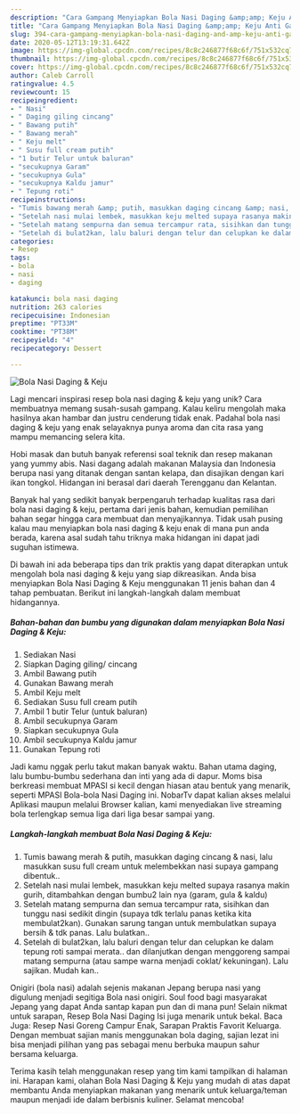 ```yaml
---
description: "Cara Gampang Menyiapkan Bola Nasi Daging &amp;amp; Keju Anti Gagal"
title: "Cara Gampang Menyiapkan Bola Nasi Daging &amp;amp; Keju Anti Gagal"
slug: 394-cara-gampang-menyiapkan-bola-nasi-daging-and-amp-keju-anti-gagal
date: 2020-05-12T13:19:31.642Z
image: https://img-global.cpcdn.com/recipes/8c8c246877f68c6f/751x532cq70/bola-nasi-daging-keju-foto-resep-utama.jpg
thumbnail: https://img-global.cpcdn.com/recipes/8c8c246877f68c6f/751x532cq70/bola-nasi-daging-keju-foto-resep-utama.jpg
cover: https://img-global.cpcdn.com/recipes/8c8c246877f68c6f/751x532cq70/bola-nasi-daging-keju-foto-resep-utama.jpg
author: Caleb Carroll
ratingvalue: 4.5
reviewcount: 15
recipeingredient:
- " Nasi"
- " Daging giling cincang"
- " Bawang putih"
- " Bawang merah"
- " Keju melt"
- " Susu full cream putih"
- "1 butir Telur untuk baluran"
- "secukupnya Garam"
- "secukupnya Gula"
- "secukupnya Kaldu jamur"
- " Tepung roti"
recipeinstructions:
- "Tumis bawang merah &amp; putih, masukkan daging cincang &amp; nasi, lalu masukkan susu full cream untuk melembekkan nasi supaya gampang dibentuk.."
- "Setelah nasi mulai lembek, masukkan keju melted supaya rasanya makin gurih, ditambahkan dengan bumbu2 lain nya (garam, gula &amp; kaldu)"
- "Setelah matang sempurna dan semua tercampur rata, sisihkan dan tunggu nasi sedikit dingin (supaya tdk terlalu panas ketika kita membulat2kan). Gunakan sarung tangan untuk membulatkan supaya bersih &amp; tdk panas. Lalu bulatkan.."
- "Setelah di bulat2kan, lalu baluri dengan telur dan celupkan ke dalam tepung roti sampai merata.. dan dilanjutkan dengan menggoreng sampai matang sempurna (atau sampe warna menjadi coklat/ kekuningan). Lalu sajikan. Mudah kan.."
categories:
- Resep
tags:
- bola
- nasi
- daging

katakunci: bola nasi daging 
nutrition: 263 calories
recipecuisine: Indonesian
preptime: "PT33M"
cooktime: "PT38M"
recipeyield: "4"
recipecategory: Dessert

---
```



![Bola Nasi Daging &amp; Keju](https://img-global.cpcdn.com/recipes/8c8c246877f68c6f/751x532cq70/bola-nasi-daging-keju-foto-resep-utama.jpg)

Lagi mencari inspirasi resep bola nasi daging &amp; keju yang unik? Cara membuatnya memang susah-susah gampang. Kalau keliru mengolah maka hasilnya akan hambar dan justru cenderung tidak enak. Padahal bola nasi daging &amp; keju yang enak selayaknya punya aroma dan cita rasa yang mampu memancing selera kita.

Hobi masak dan butuh banyak referensi soal teknik dan resep makanan yang yummy abis. Nasi dagang adalah makanan Malaysia dan Indonesia berupa nasi yang ditanak dengan santan kelapa, dan disajikan dengan kari ikan tongkol. Hidangan ini berasal dari daerah Terengganu dan Kelantan.

Banyak hal yang sedikit banyak berpengaruh terhadap kualitas rasa dari bola nasi daging &amp; keju, pertama dari jenis bahan, kemudian pemilihan bahan segar hingga cara membuat dan menyajikannya. Tidak usah pusing kalau mau menyiapkan bola nasi daging &amp; keju enak di mana pun anda berada, karena asal sudah tahu triknya maka hidangan ini dapat jadi suguhan istimewa.


Di bawah ini ada beberapa tips dan trik praktis yang dapat diterapkan untuk mengolah bola nasi daging &amp; keju yang siap dikreasikan. Anda bisa menyiapkan Bola Nasi Daging &amp; Keju menggunakan 11 jenis bahan dan 4 tahap pembuatan. Berikut ini langkah-langkah dalam membuat hidangannya.

<!--inarticleads1-->

##### Bahan-bahan dan bumbu yang digunakan dalam menyiapkan Bola Nasi Daging &amp; Keju:

1. Sediakan  Nasi
1. Siapkan  Daging giling/ cincang
1. Ambil  Bawang putih
1. Gunakan  Bawang merah
1. Ambil  Keju melt
1. Sediakan  Susu full cream putih
1. Ambil 1 butir Telur (untuk baluran)
1. Ambil secukupnya Garam
1. Siapkan secukupnya Gula
1. Ambil secukupnya Kaldu jamur
1. Gunakan  Tepung roti


Jadi kamu nggak perlu takut makan banyak waktu. Bahan utama daging, lalu bumbu-bumbu sederhana dan inti yang ada di dapur. Moms bisa berkreasi membuat MPASI si kecil dengan hiasan atau bentuk yang menarik, seperti MPASI Bola-bola Nasi Daging ini. NobarTv dapat kalian akses melalui Aplikasi maupun melalui Browser kalian, kami menyediakan live streaming bola terlengkap semua liga dari liga besar sampai yang. 

<!--inarticleads2-->

##### Langkah-langkah membuat Bola Nasi Daging &amp; Keju:

1. Tumis bawang merah &amp; putih, masukkan daging cincang &amp; nasi, lalu masukkan susu full cream untuk melembekkan nasi supaya gampang dibentuk..
1. Setelah nasi mulai lembek, masukkan keju melted supaya rasanya makin gurih, ditambahkan dengan bumbu2 lain nya (garam, gula &amp; kaldu)
1. Setelah matang sempurna dan semua tercampur rata, sisihkan dan tunggu nasi sedikit dingin (supaya tdk terlalu panas ketika kita membulat2kan). Gunakan sarung tangan untuk membulatkan supaya bersih &amp; tdk panas. Lalu bulatkan..
1. Setelah di bulat2kan, lalu baluri dengan telur dan celupkan ke dalam tepung roti sampai merata.. dan dilanjutkan dengan menggoreng sampai matang sempurna (atau sampe warna menjadi coklat/ kekuningan). Lalu sajikan. Mudah kan..


Onigiri (bola nasi) adalah sejenis makanan Jepang berupa nasi yang digulung menjadi segitiga Bola nasi onigiri. Soul food bagi masyarakat Jepang yang dapat Anda santap kapan pun dan di mana pun! Selain nikmat untuk sarapan, Resep Bola Nasi Daging Isi juga menarik untuk bekal. Baca Juga: Resep Nasi Goreng Campur Enak, Sarapan Praktis Favorit Keluarga. Dengan membuat sajian manis menggunakan bola daging, sajian lezat ini bisa menjadi pilihan yang pas sebagai menu berbuka maupun sahur bersama keluarga. 

Terima kasih telah menggunakan resep yang tim kami tampilkan di halaman ini. Harapan kami, olahan Bola Nasi Daging &amp; Keju yang mudah di atas dapat membantu Anda menyiapkan makanan yang menarik untuk keluarga/teman maupun menjadi ide dalam berbisnis kuliner. Selamat mencoba!
